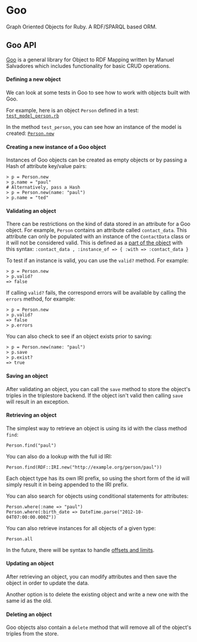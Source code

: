 # Goo

Graph Oriented Objects for Ruby. A RDF/SPARQL based ORM.

## Goo API

[Goo](https://github.com/ncbo/goo) is a general library for Object to RDF Mapping written by Manuel Salvadores which includes functionality for basic CRUD operations.

#### Defining a new object
We can look at some tests in Goo to see how to work with objects built with Goo.

For example, here is an object `Person` defined in a test: [`test_model_person.rb`](https://github.com/ncbo/goo/blob/master/test/test_model_person.rb#L28-L40)

In the method `test_person`, you can see how an instance of the model is created: [`Person.new`](https://github.com/ncbo/goo/blob/master/test/test_model_person.rb#L49)

#### Creating a new instance of a Goo object
Instances of Goo objects can be created as empty objects or by passing a Hash of attribute key/value pairs:

    > p = Person.new
    > p.name = "paul"
    # Alternatively, pass a Hash
    > p = Person.new(name: "paul")
    > p.name = "ted"

#### Validating an object

There can be restrictions on the kind of data stored in an attribute for a Goo object. For example, `Person` contains an attribute called `contact_data`. This attribute can only be populated with an instance of the `ContactData` class or it will not be considered valid. This is defined as a [part of the object](https://github.com/ncbo/goo/blob/master/test/test_model_person.rb#L33) with this syntax:
`:contact_data , :instance_of => { :with => :contact_data }`

To test if an instance is valid, you can use the `valid?` method. For example:

    > p = Person.new
    > p.valid?
    => false

If calling `valid?` fails, the correspond errors will be available by calling the `errors` method, for example:

    > p = Person.new
    > p.valid?
    => false
    > p.errors

You can also check to see if an object exists prior to saving:

    > p = Person.new(name: "paul")
    > p.save
    > p.exist?
    => true

#### Saving an object
After validating an object, you can call the `save` method to store the object's triples in the triplestore backend. If the object isn't valid then calling `save` will result in an exception.

#### Retrieving an object
The simplest way to retrieve an object is using its id with the class method `find`:

`Person.find("paul")`

You can also do a lookup with the full id IRI:

`Person.find(RDF::IRI.new("http://example.org/person/paul"))`

Each object type has its own IRI prefix, so using the short form of the id will simply result it in being appended to the IRI prefix.

You can also search for objects using conditional statements for attributes:

    Person.where(:name => "paul")
    Person.where(:birth_date => DateTime.parse("2012-10-04T07:00:00.000Z"))

You can also retrieve instances for all objects of a given type:

`Person.all`

In the future, there will be syntax to handle [offsets and limits](https://github.com/ncbo/goo/issues/26).

#### Updating an object
After retrieving an object, you can modify attributes and then save the object in order to update the data.

Another option is to delete the existing object and write a new one with the same id as the old.

#### Deleting an object
Goo objects also contain a `delete` method that will remove all of the object's triples from the store.
